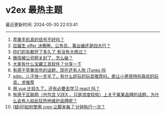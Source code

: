 # v2ex 最热主题

最近更新时间: 2024-05-30 22:03:41

--- 
1. [苹果手机真的信号不好吗？](https://www.v2ex.com/t/1045238) 
2. [应届生 offer 决赛圈，公务员、事业编还是四大行？](https://www.v2ex.com/t/1045253) 
3. [你们的车都开了多久了 有没有大修过？](https://www.v2ex.com/t/1045265) 
4. [微信被公司网关封了，怎么破？](https://www.v2ex.com/t/1045228) 
5. [大家有什么宝藏工具软件？分享一下](https://www.v2ex.com/t/1045247) 
6. [有感于苹果信号的话题，现在还有人吹 iTunes 吗](https://www.v2ex.com/t/1045251) 
7. [xdm，儿子快一岁半了，有什么好玩的玩具推荐吗，能让小男孩特别喜欢的玩具，求推荐](https://www.v2ex.com/t/1045297) 
8. [用 vue 比较久了，还有必要去学习 react 吗？](https://www.v2ex.com/t/1045352) 
9. [有感于互联网（也包含 V2EX ，只是浓度较低）上关于某某品牌的话题，为什么会有人如此狂热地维护品牌呢？](https://www.v2ex.com/t/1045314) 
10. [[疑问]如何使用 cron 让脚本每 7 分钟执行一次？](https://www.v2ex.com/t/1045433) 
